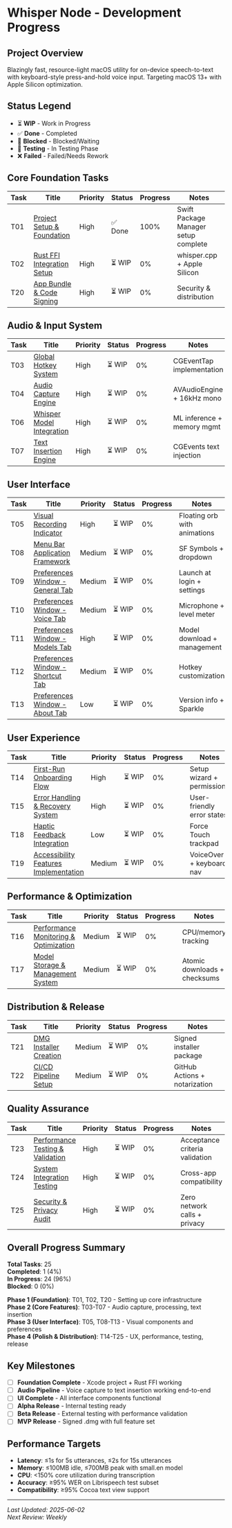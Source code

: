 # Whisper Node - Development Progress

## Project Overview
Blazingly fast, resource-light macOS utility for on-device speech-to-text with keyboard-style press-and-hold voice input. Targeting macOS 13+ with Apple Silicon optimization.

## Status Legend
- ⏳ **WIP** - Work in Progress
- ✅ **Done** - Completed
- 🛂 **Blocked** - Blocked/Waiting
- 🧪 **Testing** - In Testing Phase
- ❌ **Failed** - Failed/Needs Rework

## Core Foundation Tasks

| Task | Title | Priority | Status | Progress | Notes |
|------|-------|----------|--------|----------|-------|
| T01 | [Project Setup & Foundation](tasks/T01-project-setup.md) | High | ✅ Done | 100% | Swift Package Manager setup complete |
| T02 | [Rust FFI Integration Setup](tasks/T02-rust-ffi-integration.md) | High | ⏳ WIP | 0% | whisper.cpp + Apple Silicon |
| T20 | [App Bundle & Code Signing](tasks/T20-app-bundle-signing.md) | High | ⏳ WIP | 0% | Security & distribution |

## Audio & Input System

| Task | Title | Priority | Status | Progress | Notes |
|------|-------|----------|--------|----------|-------|
| T03 | [Global Hotkey System](tasks/T03-global-hotkey-system.md) | High | ⏳ WIP | 0% | CGEventTap implementation |
| T04 | [Audio Capture Engine](tasks/T04-audio-capture-engine.md) | High | ⏳ WIP | 0% | AVAudioEngine + 16kHz mono |
| T06 | [Whisper Model Integration](tasks/T06-whisper-model-integration.md) | High | ⏳ WIP | 0% | ML inference + memory mgmt |
| T07 | [Text Insertion Engine](tasks/T07-text-insertion-engine.md) | High | ⏳ WIP | 0% | CGEvents text injection |

## User Interface

| Task | Title | Priority | Status | Progress | Notes |
|------|-------|----------|--------|----------|-------|
| T05 | [Visual Recording Indicator](tasks/T05-visual-recording-indicator.md) | High | ⏳ WIP | 0% | Floating orb with animations |
| T08 | [Menu Bar Application Framework](tasks/T08-menubar-app.md) | Medium | ⏳ WIP | 0% | SF Symbols + dropdown |
| T09 | [Preferences Window - General Tab](tasks/T09-preferences-general.md) | Medium | ⏳ WIP | 0% | Launch at login + settings |
| T10 | [Preferences Window - Voice Tab](tasks/T10-preferences-voice.md) | Medium | ⏳ WIP | 0% | Microphone + level meter |
| T11 | [Preferences Window - Models Tab](tasks/T11-preferences-models.md) | High | ⏳ WIP | 0% | Model download + management |
| T12 | [Preferences Window - Shortcut Tab](tasks/T12-preferences-shortcut.md) | Medium | ⏳ WIP | 0% | Hotkey customization |
| T13 | [Preferences Window - About Tab](tasks/T13-preferences-about.md) | Low | ⏳ WIP | 0% | Version info + Sparkle |

## User Experience

| Task | Title | Priority | Status | Progress | Notes |
|------|-------|----------|--------|----------|-------|
| T14 | [First-Run Onboarding Flow](tasks/T14-onboarding-flow.md) | High | ⏳ WIP | 0% | Setup wizard + permissions |
| T15 | [Error Handling & Recovery System](tasks/T15-error-handling.md) | High | ⏳ WIP | 0% | User-friendly error states |
| T18 | [Haptic Feedback Integration](tasks/T18-haptic-feedback.md) | Low | ⏳ WIP | 0% | Force Touch trackpad |
| T19 | [Accessibility Features Implementation](tasks/T19-accessibility-features.md) | Medium | ⏳ WIP | 0% | VoiceOver + keyboard nav |

## Performance & Optimization

| Task | Title | Priority | Status | Progress | Notes |
|------|-------|----------|--------|----------|-------|
| T16 | [Performance Monitoring & Optimization](tasks/T16-performance-monitoring.md) | Medium | ⏳ WIP | 0% | CPU/memory tracking |
| T17 | [Model Storage & Management System](tasks/T17-model-storage.md) | Medium | ⏳ WIP | 0% | Atomic downloads + checksums |

## Distribution & Release

| Task | Title | Priority | Status | Progress | Notes |
|------|-------|----------|--------|----------|-------|
| T21 | [DMG Installer Creation](tasks/T21-dmg-installer.md) | Medium | ⏳ WIP | 0% | Signed installer package |
| T22 | [CI/CD Pipeline Setup](tasks/T22-cicd-pipeline.md) | Medium | ⏳ WIP | 0% | GitHub Actions + notarization |

## Quality Assurance

| Task | Title | Priority | Status | Progress | Notes |
|------|-------|----------|--------|----------|-------|
| T23 | [Performance Testing & Validation](tasks/T23-performance-testing.md) | High | ⏳ WIP | 0% | Acceptance criteria validation |
| T24 | [System Integration Testing](tasks/T24-integration-testing.md) | High | ⏳ WIP | 0% | Cross-app compatibility |
| T25 | [Security & Privacy Audit](tasks/T25-security-audit.md) | High | ⏳ WIP | 0% | Zero network calls + privacy |

## Overall Progress Summary

**Total Tasks**: 25  
**Completed**: 1 (4%)  
**In Progress**: 24 (96%)  
**Blocked**: 0 (0%)  

**Phase 1 (Foundation)**: T01, T02, T20 - Setting up core infrastructure  
**Phase 2 (Core Features)**: T03-T07 - Audio capture, processing, text insertion  
**Phase 3 (User Interface)**: T05, T08-T13 - Visual components and preferences  
**Phase 4 (Polish & Distribution)**: T14-T25 - UX, performance, testing, release  

## Key Milestones

- [ ] **Foundation Complete** - Xcode project + Rust FFI working
- [ ] **Audio Pipeline** - Voice capture to text insertion working end-to-end  
- [ ] **UI Complete** - All interface components functional
- [ ] **Alpha Release** - Internal testing ready
- [ ] **Beta Release** - External testing with performance validation
- [ ] **MVP Release** - Signed .dmg with full feature set

## Performance Targets

- **Latency**: ≤1s for 5s utterances, ≤2s for 15s utterances
- **Memory**: ≤100MB idle, ≤700MB peak with small.en model
- **CPU**: <150% core utilization during transcription
- **Accuracy**: ≥95% WER on Librispeech test subset
- **Compatibility**: ≥95% Cocoa text view support

---
*Last Updated: 2025-06-02*  
*Next Review: Weekly*